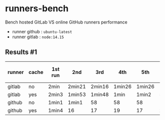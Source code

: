 # runners-bench

Bench hosted GitLab VS online GitHub runners performance

 - runner github : `ubuntu-latest`
 - runner gitlab : `node:14.15`


## Results #1

runner | cache   | 1st run | 2nd      | 3rd     | 4th    | 5th    | 6th    | 7th    | Avg after 1st
-------|---------|---------|----------|---------|--------|--------|--------|--------|:--------------:
gitlab | no      | 2min    | 2min21   | 2min16  | 1min26 | 1min26 | 1min26 | 1min37 | **1m45**
gitlab | yes     | 2min3   | 1min53   | 1min48  | 1min   | 1min2  | 59     | 1min17 | **1m20**
github | no      | 1min1   | 1min1    | 58      | 58     | 58     | 1min   | 51     | **57**
github | yes     | 1min4   | 16       | 17      | 19     | 17     | 21     | 17     | **18**


